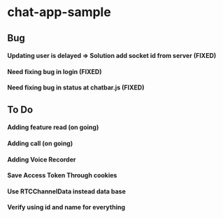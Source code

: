 # chat-app-sample
## Bug
#### Updating user is delayed => Solution add socket id from server (FIXED)
#### Need fixing bug in login (FIXED)
#### Need fixing bug in status at chatbar.js (FIXED)

## To Do
#### Adding feature read (on going)
#### Adding call (on going)
#### Adding Voice Recorder
#### Save Access Token Through cookies
#### Use RTCChannelData instead data base
#### Verify using id and name for everything 